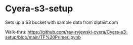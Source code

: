 # Cyera-s3-setup
Sets up a S3 bucket with sample data from dlptest.com

Walk-thru:
https://github.com/ray-ryjewski-cyera/Cyera-s3-setup/blob/main/TF%20Primer.ipynb

